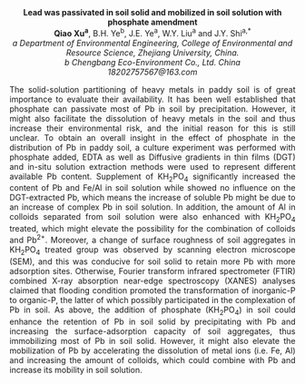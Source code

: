 <center><strong>Lead was passivated in soil solid and mobilized in soil solution with
phosphate amendment</strong>

<center><strong>Qiao Xu<sup>a</sup></strong>, B.H. Ye<sup>b</sup>, J.E. Ye<sup>a</sup>, W.Y. Liu<sup>a</sup> and J.Y. Shi<sup>a,*</sup>

<center><i>a Department of Environmental Engineering, College of Environmental and
Resource Science, Zhejiang University, China.</i>

<center><i>b Chengbang Eco-Environment Co., Ltd. China</i>

<center><i>18202757567@163.com</i>

<p style="text-align:justify">The solid-solution partitioning of heavy metals in paddy soil is of
great importance to evaluate their availability. It has been well
established that phosphate can passivate most of Pb in soil by
precipitation. However, it might also facilitate the dissolution of
heavy metals in the soil and thus increase their environmental risk, and
the initial reason for this is still unclear. To obtain an overall
insight in the effect of phosphate in the distribution of Pb in paddy
soil, a culture experiment was performed with phosphate added, EDTA as
well as Diffusive gradients in thin films (DGT) and in-situ solution
extraction methods were used to represent different available Pb
content. Supplement of KH<sub>2</sub>PO<sub>4</sub> significantly increased the content of Pb
and Fe/Al in soil solution while showed no influence on the
DGT-extracted Pb, which means the increase of soluble Pb might be due to
an increase of complex Pb in soil solution. In addition, the amount of
Al in colloids separated from soil solution were also enhanced with
KH<sub>2</sub>PO<sub>4</sub> treated, which might elevate the possibility for the combination
of colloids and Pb<sup>2+</sup>. Moreover, a change of surface roughness of soil
aggregates in KH<sub>2</sub>PO<sub>4</sub> treated group was observed by scanning electron
microscope (SEM), and this was conducive for soil solid to retain more
Pb with more adsorption sites. Otherwise, Fourier transform infrared
spectrometer (FTIR) combined X-ray absorption near-edge spectroscopy
(XANES) analyses claimed that flooding condition promoted the
transformation of inorganic-P to organic-P, the latter of which possibly
participated in the complexation of Pb in soil. As above, the addition
of phosphate (KH<sub>2</sub>PO<sub>4</sub>) in soil could enhance the retention of Pb in soil
solid by precipitating with Pb and increasing the surface-adsorption
capacity of soil aggregates, thus immobilizing most of Pb in soil solid.
However, it might also elevate the mobilization of Pb by accelerating
the dissolution of metal ions (i.e. Fe, Al) and increasing the amount of
colloids, which could combine with Pb and increase its mobility in soil
solution.
